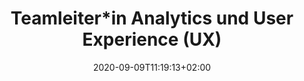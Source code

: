 ---
# Title to be displayed with a short description (max. 110 characters)
title: "Teamleiter*in Analytics und User Experience (UX)"
date: 2020-09-09T11:19:13+02:00
expirydate: 2020-10-25
draft: false
sitemap_exclude: true
# Name of the company (with department if you want) (e.g. "Wikimedia Foundation, Technology")
place: "Campact"
# Date when the job will start; leave out if starting is flexible; afterwards the listing will disappear (date format "2020-02-02" YYYY-MM-DD)
start: ""
# Direct link to the job offering (e.g. "https://boards.greenhouse.io/wikimedia/jobs/2083317?gh_src=fd611a951")
link: "https://campact.recruitee.com/o/teamleiterin-analytics-und-user-experience-ux"
---